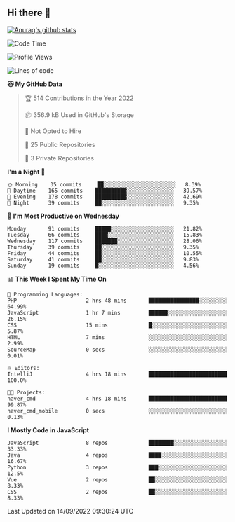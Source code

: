 ## Hi there 👋

[![Anurag's github stats](https://github-readme-stats.vercel.app/api?username=Songwonseok)](https://github.com/anuraghazra/github-readme-stats)



<!--START_SECTION:waka-->
![Code Time](http://img.shields.io/badge/Code%20Time-1%2C748%20hrs%2033%20mins-blue)

![Profile Views](http://img.shields.io/badge/Profile%20Views-0-blue)

![Lines of code](https://img.shields.io/badge/From%20Hello%20World%20I%27ve%20Written-3%20Million%20lines%20of%20code-blue)

**🐱 My GitHub Data** 

> 🏆 514 Contributions in the Year 2022
 > 
> 📦 356.9 kB Used in GitHub's Storage 
 > 
> 🚫 Not Opted to Hire
 > 
> 📜 25 Public Repositories 
 > 
> 🔑 3 Private Repositories  
 > 
**I'm a Night 🦉** 

```text
🌞 Morning    35 commits     ██░░░░░░░░░░░░░░░░░░░░░░░   8.39% 
🌆 Daytime    165 commits    ██████████░░░░░░░░░░░░░░░   39.57% 
🌃 Evening    178 commits    ██████████░░░░░░░░░░░░░░░   42.69% 
🌙 Night      39 commits     ██░░░░░░░░░░░░░░░░░░░░░░░   9.35%

```
📅 **I'm Most Productive on Wednesday** 

```text
Monday       91 commits     █████░░░░░░░░░░░░░░░░░░░░   21.82% 
Tuesday      66 commits     ████░░░░░░░░░░░░░░░░░░░░░   15.83% 
Wednesday    117 commits    ███████░░░░░░░░░░░░░░░░░░   28.06% 
Thursday     39 commits     ██░░░░░░░░░░░░░░░░░░░░░░░   9.35% 
Friday       44 commits     ██░░░░░░░░░░░░░░░░░░░░░░░   10.55% 
Saturday     41 commits     ██░░░░░░░░░░░░░░░░░░░░░░░   9.83% 
Sunday       19 commits     █░░░░░░░░░░░░░░░░░░░░░░░░   4.56%

```


📊 **This Week I Spent My Time On** 

```text
💬 Programming Languages: 
PHP                      2 hrs 48 mins       ████████████████░░░░░░░░░   64.99% 
JavaScript               1 hr 7 mins         ██████░░░░░░░░░░░░░░░░░░░   26.15% 
CSS                      15 mins             █░░░░░░░░░░░░░░░░░░░░░░░░   5.87% 
HTML                     7 mins              ░░░░░░░░░░░░░░░░░░░░░░░░░   2.99% 
SourceMap                0 secs              ░░░░░░░░░░░░░░░░░░░░░░░░░   0.01%

🔥 Editors: 
IntelliJ                 4 hrs 18 mins       █████████████████████████   100.0%

🐱‍💻 Projects: 
naver_cmd                4 hrs 18 mins       █████████████████████████   99.87% 
naver_cmd_mobile         0 secs              ░░░░░░░░░░░░░░░░░░░░░░░░░   0.13%

```

**I Mostly Code in JavaScript** 

```text
JavaScript               8 repos             ████████░░░░░░░░░░░░░░░░░   33.33% 
Java                     4 repos             ████░░░░░░░░░░░░░░░░░░░░░   16.67% 
Python                   3 repos             ███░░░░░░░░░░░░░░░░░░░░░░   12.5% 
Vue                      2 repos             ██░░░░░░░░░░░░░░░░░░░░░░░   8.33% 
CSS                      2 repos             ██░░░░░░░░░░░░░░░░░░░░░░░   8.33%

```



 Last Updated on 14/09/2022 09:30:24 UTC
<!--END_SECTION:waka-->
